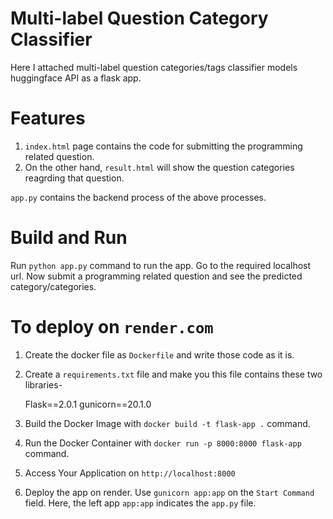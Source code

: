 # Multi-label Question Category Classifier
Here I attached multi-label question categories/tags classifier models huggingface API as a flask app.

# Features
1. `index.html` page contains the code for submitting the programming related question. 
2. On the other hand, `result.html` will show the question categories reagrding that question.

`app.py` contains the backend process of the above processes.

# Build and Run
Run `python app.py` command to run the app. Go to the required localhost url. Now submit a programming related question and see the predicted category/categories.

# To deploy on `render.com`

1. Create the docker file as `Dockerfile` and write those code as it is.
2. Create a `requirements.txt` file and make you this file contains these two libraries-

    Flask==2.0.1
    gunicorn==20.1.0

3. Build the Docker Image with `docker build -t flask-app .` command.
4. Run the Docker Container with `docker run -p 8000:8000 flask-app` command. 
5. Access Your Application on `http://localhost:8000`
6. Deploy the app on render. Use `gunicorn app:app` on the `Start Command` field. Here, the left app `app:app` indicates the `app.py` file.
